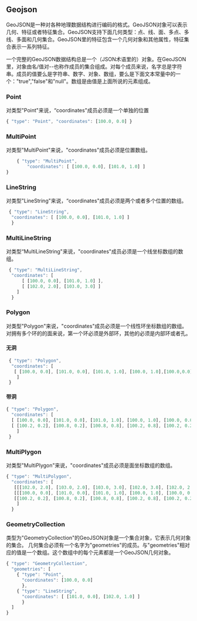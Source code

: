 ##  Geojson

GeoJSON是一种对各种地理数据结构进行编码的格式。GeoJSON对象可以表示几何、特征或者特征集合。GeoJSON支持下面几何类型：点、线、面、多点、多线、多面和几何集合。GeoJSON里的特征包含一个几何对象和其他属性，特征集合表示一系列特征。

一个完整的GeoJSON数据结构总是一个（JSON术语里的）对象。在GeoJSON里，对象由名/值对--也称作成员的集合组成。对每个成员来说，名字总是字符串。成员的值要么是字符串、数字、对象、数组，要么是下面文本常量中的一个："true","false"和"null"。数组是由值是上面所说的元素组成。

### Point  
对类型"Point"来说，“coordinates"成员必须是一个单独的位置
``` js
{ "type": "Point", "coordinates": [100.0, 0.0] }
```
### MultiPoint  
 对类型"MultiPoint"来说，"coordinates"成员必须是位置数组。
``` js
	{ "type": "MultiPoint",
  		"coordinates": [ [100.0, 0.0], [101.0, 1.0] ]
}
```
### LineString  
 对类型"LineString"来说，“coordinates"成员必须是两个或者多个位置的数组。
``` js
 { "type": "LineString",
  "coordinates": [ [100.0, 0.0], [101.0, 1.0] ]
  }
```
 ### MultiLineString
 对类型“MultiLineString"来说，"coordinates"成员必须是一个线坐标数组的数组。
``` js 
 { "type": "MultiLineString",
  "coordinates": [
      [ [100.0, 0.0], [101.0, 1.0] ],
      [ [102.0, 2.0], [103.0, 3.0] ]
    ]
  }
```
 ### Polygon
 对类型"Polygon"来说，"coordinates"成员必须是一个线性环坐标数组的数组。对拥有多个环的的面来说，第一个环必须是外部环，其他的必须是内部环或者孔。
 #### 无洞
``` js
 { "type": "Polygon",
  "coordinates": [
   [ [100.0, 0.0], [101.0, 0.0], [101.0, 1.0], [100.0, 1.0],[100.0,0.0]]
    ]
 }
```
#### 带洞
``` js 
{ "type": "Polygon",
  "coordinates": [
  [ [100.0, 0.0], [101.0, 0.0], [101.0, 1.0], [100.0, 1.0], [100.0, 0.0] ],
  [ [100.2, 0.2], [100.8, 0.2], [100.8, 0.8], [100.2, 0.8], [100.2, 0.2] ]
    ]
 }
```
### MultiPlygon
对类型"MultiPlygon"来说，"coordinates"成员必须是面坐标数组的数组。
``` js
{ "type": "MultiPolygon",
  "coordinates": [
   [[[102.0, 2.0], [103.0, 2.0], [103.0, 3.0], [102.0, 3.0], [102.0, 2.0]]],
   [[[100.0, 0.0], [101.0, 0.0], [101.0, 1.0], [100.0, 1.0], [100.0, 0.0]],
   [[100.2, 0.2], [100.8, 0.2], [100.8, 0.8], [100.2, 0.8], [100.2, 0.2]]]
    ]
  }
```
### GeometryCollection
类型为"GeometryCollection"的GeoJSON对象是一个集合对象，它表示几何对象的集合。
几何集合必须有一个名字为"geometries"的成员。与"geometries"相对应的值是一个数组。这个数组中的每个元素都是一个GeoJSON几何对象。
``` js
{ "type": "GeometryCollection",
  "geometries": [
    { "type": "Point",
      "coordinates": [100.0, 0.0]
      },
    { "type": "LineString",
      "coordinates": [ [101.0, 0.0], [102.0, 1.0] ]
      }
  ]
}
```